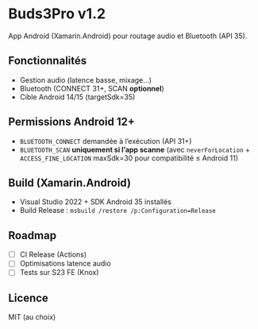 # Buds3Pro v1.2

App Android (Xamarin.Android) pour routage audio et Bluetooth (API 35).

## Fonctionnalités
- Gestion audio (latence basse, mixage…)
- Bluetooth (CONNECT 31+, SCAN **optionnel**)
- Cible Android 14/15 (targetSdk=35)

## Permissions Android 12+
- `BLUETOOTH_CONNECT` demandée à l’exécution (API 31+)
- `BLUETOOTH_SCAN` **uniquement si l’app scanne** (avec `neverForLocation` + `ACCESS_FINE_LOCATION` maxSdk=30 pour compatibilité ≤ Android 11)

## Build (Xamarin.Android)
- Visual Studio 2022 + SDK Android 35 installés
- Build Release : `msbuild /restore /p:Configuration=Release`

## Roadmap
- [ ] CI Release (Actions)
- [ ] Optimisations latence audio
- [ ] Tests sur S23 FE (Knox)

## Licence
MIT (au choix)
